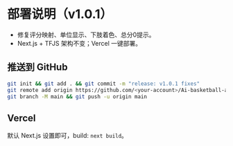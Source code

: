 # 部署说明（v1.0.1）
- 修复评分映射、单位显示、下肢着色、总分0提示。
- Next.js + TFJS 架构不变；Vercel 一键部署。

## 推送到 GitHub
```bash
git init && git add . && git commit -m "release: v1.0.1 fixes"
git remote add origin https://github.com/<your-account>/Ai-basketball-analysis.git
git branch -M main && git push -u origin main
```

## Vercel
默认 Next.js 设置即可，build: `next build`。
